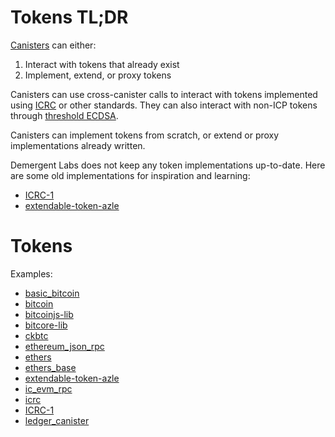 # Tokens TL;DR

[Canisters](https://internetcomputer.org/docs/current/concepts/canisters-code) can either:

1. Interact with tokens that already exist
2. Implement, extend, or proxy tokens

Canisters can use cross-canister calls to interact with tokens implemented using [ICRC](https://github.com/dfinity/ICRC) or other standards. They can also interact with non-ICP tokens through [threshold ECDSA](https://internetcomputer.org/docs/current/developer-docs/smart-contracts/encryption/t-ecdsa).

Canisters can implement tokens from scratch, or extend or proxy implementations already written.

Demergent Labs does not keep any token implementations up-to-date. Here are some old implementations for inspiration and learning:

- [ICRC-1](https://github.com/demergent-labs/ICRC-1)
- [extendable-token-azle](https://github.com/lastmjs/extendable-token-azle)

# Tokens

Examples:

- [basic_bitcoin](https://github.com/demergent-labs/azle/tree/main/examples/basic_bitcoin)
- [bitcoin](https://github.com/demergent-labs/azle/tree/main/tests/end_to_end/candid_rpc/class_syntax/bitcoin)
- [bitcoinjs-lib](https://github.com/demergent-labs/azle/tree/main/tests/end_to_end/http_server/bitcoinjs_lib)
- [bitcore-lib](https://github.com/demergent-labs/azle/tree/main/tests/end_to_end/http_server/bitcore_lib)
- [ckbtc](https://github.com/demergent-labs/azle/tree/main/examples/ckbtc)
- [ethereum_json_rpc](https://github.com/demergent-labs/azle/tree/main/tests/end_to_end/candid_rpc/class_syntax/ethereum_json_rpc)
- [ethers](https://github.com/demergent-labs/azle/tree/main/tests/end_to_end/http_server/ethers)
- [ethers_base](https://github.com/demergent-labs/azle/tree/main/tests/end_to_end/http_server/ethers_base)
- [extendable-token-azle](https://github.com/lastmjs/extendable-token-azle)
- [ic_evm_rpc](https://github.com/demergent-labs/azle/tree/main/tests/end_to_end/http_server/ic_evm_rpc)
- [icrc](https://github.com/demergent-labs/azle/tree/main/tests/end_to_end/candid_rpc/class_syntax/icrc)
- [ICRC-1](https://github.com/demergent-labs/ICRC-1)
- [ledger_canister](https://github.com/demergent-labs/azle/tree/main/tests/end_to_end/candid_rpc/class_syntax/ledger_canister)

<!-- -   ICRC transfer from frontend
-   ICRC transfer from backend
-   ckBTC/ckETH transfer from frontend
-   ckBTC/ckETH transfer from backend
-   BTC/ETH transfers from backend
-   Show get balance, total supply, etc as well
-   Basically show the basic needs of users, how to transfer tokens and look up balances

## Interacting with tokens

### ICP tokens

### Foreign blockchain tokens

## Implementing tokens

There are three ways to interact with tokens on ICP. You can interact with a token implemented in another canister with its own standard. You can interact with a token implemented in another canister using ICRC. You can interact with a token canister. You can initiate transfers in a token canister. Or you can implement your own token canister to augment underlying functionality.

You could also act as a proxy to another canister.

You could also interact with tokens on another blockchain like Bitcoin or Ethereum. You can also use ckTokens.

Interacting with:

Custom standard/non-standard ICP tokens
ICRC standard ICP tokens
ck foreign ICP tokens
Foreign tokens

Implementing:

Custom standard/non-standard ICP tokens
ICRC standard ICP tokens
ck foreign ICP tokens

So you can initiate transfers on a custom ICP token. You can initiate transfers on ICRC ICP tokens. You can initiate transfers, read balances, etc on ck tokens which are wrapped tokens on another blockchain. And you can interact with tokens on other blockchains with ECDSA now and soon EdDSA.

So there's interacting with a token that already exists. And then there's creating your own token. If you want to create your own token without changing its functionality, you can just deploy a canister that already exists. If you need to implement your own functionality, you would have to implement your own.

Let's have implementations of all ICRC standards in Azle with tests.

For the TL;DR let's just explain each of these categories and show some code snippets.

This could take a bit of work. -->
